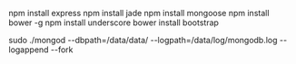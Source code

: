 npm install express
npm install jade
npm install mongoose
npm install bower -g
npm install underscore
bower install bootstrap

sudo ./mongod --dbpath=/data/data/ --logpath=/data/log/mongodb.log --logappend --fork